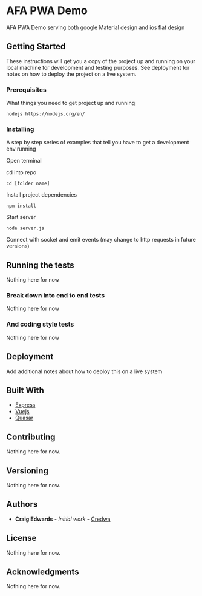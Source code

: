 # AFA PWA Demo

AFA PWA Demo serving both google Material design and ios flat design

## Getting Started

These instructions will get you a copy of the project up and running on your local machine for development and testing purposes. See deployment for notes on how to deploy the project on a live system.

### Prerequisites

What things you need to get project up and running

```
nodejs https://nodejs.org/en/
```

### Installing

A step by step series of examples that tell you have to get a development env running

Open terminal

cd into repo

```
cd [folder name]
```

Install project dependencies

```
npm install
```

Start server

```
node server.js
```

Connect with socket and emit events (may change to http requests in future versions)

## Running the tests

Nothing here for now

### Break down into end to end tests

Nothing here for now

### And coding style tests

Nothing here for now

## Deployment

Add additional notes about how to deploy this on a live system

## Built With

* [Express](https://expressjs.com/)
* [Vuejs](https://vuejs.org/)
* [Quasar](http://quasar-framework.org/)


## Contributing

Nothing here for now.

## Versioning

Nothing here for now.

## Authors

* **Craig Edwards** - *Initial work* - [Credwa](https://github.com/credwa)


## License

Nothing here for now.

## Acknowledgments

Nothing here for now.
